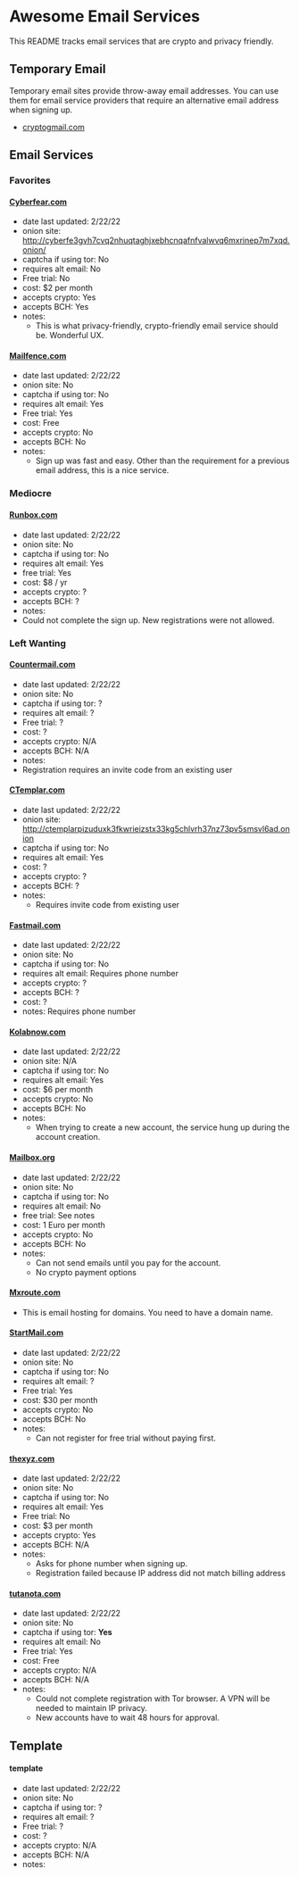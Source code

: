 # Awesome Email Services

This README tracks email services that are crypto and privacy friendly.

## Temporary Email

Temporary email sites provide throw-away email addresses. You can use them for email service providers that require an alternative email address when signing up.

- [cryptogmail.com](https://cryptogmail.com)

## Email Services

### Favorites

#### [Cyberfear.com](https://cyberfear.com)

- date last updated: 2/22/22
- onion site: http://cyberfe3gvh7cvq2nhuqtaghjxebhcnqafnfvalwvq6mxrinep7m7xqd.onion/
- captcha if using tor: No
- requires alt email: No
- Free trial: No
- cost: \$2 per month
- accepts crypto: Yes
- accepts BCH: Yes
- notes:
  - This is what privacy-friendly, crypto-friendly email service should be. Wonderful UX.

#### [Mailfence.com](https://mailfence.com)

- date last updated: 2/22/22
- onion site: No
- captcha if using tor: No
- requires alt email: Yes
- Free trial: Yes
- cost: Free
- accepts crypto: No
- accepts BCH: No
- notes:
  - Sign up was fast and easy. Other than the requirement for a previous email address, this is a nice service.

### Mediocre

#### [Runbox.com](https://Runbox.com)

- date last updated: 2/22/22
- onion site: No
- captcha if using tor: No
- requires alt email: Yes
- free trial: Yes
- cost: \$8 / yr
- accepts crypto: ?
- accepts BCH: ?
- notes:
- Could not complete the sign up. New registrations were not allowed.

### Left Wanting

#### [Countermail.com](https://countermail.com)

- date last updated: 2/22/22
- onion site: No
- captcha if using tor: ?
- requires alt email: ?
- Free trial: ?
- cost: ?
- accepts crypto: N/A
- accepts BCH: N/A
- notes:
- Registration requires an invite code from an existing user

#### [CTemplar.com](https://CTemplar.com)

- date last updated: 2/22/22
- onion site: http://ctemplarpizuduxk3fkwrieizstx33kg5chlvrh37nz73pv5smsvl6ad.onion
- captcha if using tor: No
- requires alt email: Yes
- cost: ?
- accepts crypto: ?
- accepts BCH: ?
- notes:
  - Requires invite code from existing user

#### [Fastmail.com](https://fastmail.com)

- date last updated: 2/22/22
- onion site: No
- captcha if using tor: No
- requires alt email: Requires phone number
- accepts crypto: ?
- accepts BCH: ?
- cost: ?
- notes: Requires phone number

#### [Kolabnow.com](https://kolabnow.com)

- date last updated: 2/22/22
- onion site: N/A
- captcha if using tor: No
- requires alt email: Yes
- cost: \$6 per month
- accepts crypto: No
- accepts BCH: No
- notes:
  - When trying to create a new account, the service hung up during the account creation.

#### [Mailbox.org](https://mailbox.org)

- date last updated: 2/22/22
- onion site: No
- captcha if using tor: No
- requires alt email: No
- free trial: See notes
- cost: 1 Euro per month
- accepts crypto: No
- accepts BCH: No
- notes:
  - Can not send emails until you pay for the account.
  - No crypto payment options

#### [Mxroute.com](https://mxroute.com)

- This is email hosting for domains. You need to have a domain name.

#### [StartMail.com](https://startmail.com)

- date last updated: 2/22/22
- onion site: No
- captcha if using tor: No
- requires alt email: ?
- Free trial: Yes
- cost: \$30 per month
- accepts crypto: No
- accepts BCH: No
- notes:
  - Can not register for free trial without paying first.

#### [thexyz.com](https://thexyz.com)

- date last updated: 2/22/22
- onion site: No
- captcha if using tor: No
- requires alt email: Yes
- Free trial: No
- cost: \$3 per month
- accepts crypto: Yes
- accepts BCH: N/A
- notes:
  - Asks for phone number when signing up.
  - Registration failed because IP address did not match billing address

#### [tutanota.com](https://tutanota.com)

- date last updated: 2/22/22
- onion site: No
- captcha if using tor: **Yes**
- requires alt email: No
- Free trial: Yes
- cost: Free
- accepts crypto: N/A
- accepts BCH: N/A
- notes:
  - Could not complete registration with Tor browser. A VPN will be needed to maintain IP privacy.
  - New accounts have to wait 48 hours for approval.

## Template

#### template

- date last updated: 2/22/22
- onion site: No
- captcha if using tor: ?
- requires alt email: ?
- Free trial: ?
- cost: ?
- accepts crypto: N/A
- accepts BCH: N/A
- notes:
